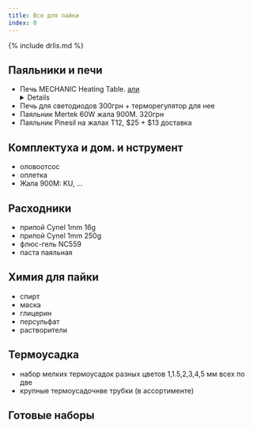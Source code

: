 ```yaml
---
title: Все для пайки
index: 0
---
```




{% include drlis.md %}



## Паяльники и печи
- Печь MECHANIC Heating Table. [али](https://aliexpress.ru/item/1005002313668029.html) <details markdown="1">![image](https://user-images.githubusercontent.com/17731587/143229942-a8c359f7-3ab1-4dfa-bebd-3502b1f2c7b4.png)</detalis>
- Печь для светодиодов 300грн + терморегулятор для нее
- Паяльник Mertek 60W жала 900M. 320грн
- Паяльник Pinesil на жалах Т12, $25 + $13 доставка



## Комплектуха и дом. и нструмент
- оловоотсос
- оплетка
- Жала 900M: KU, ...


## Расходники
- припой Cynel 1mm 16g
- припой Cynel 1mm 250g
- флюс-гель NC559
- паста паяльная


## Химия для пайки
- спирт
- маска
- глицерин
- персульфат
- растворители


## Термоусадка
- набор мелких термоусадок разных цветов 1,1.5,2,3,4,5 мм всех по две
- крупные термоусадочнве трубки (в ассортименте)


## Готовые наборы





